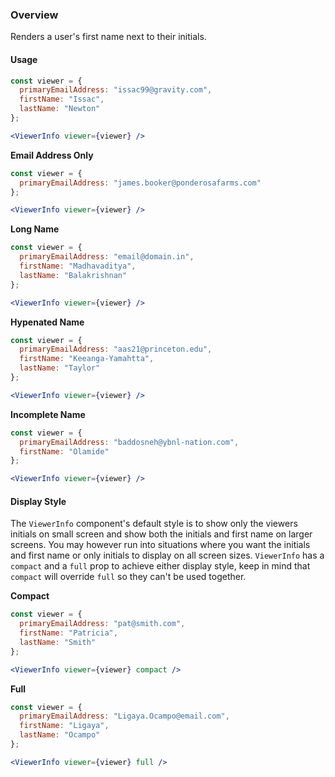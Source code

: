 ### Overview
Renders a user's first name next to their initials.

#### Usage
```jsx
const viewer = {
  primaryEmailAddress: "issac99@gravity.com",
  firstName: "Issac",
  lastName: "Newton"
};

<ViewerInfo viewer={viewer} />
```

**Email Address Only**
```jsx
const viewer = {
  primaryEmailAddress: "james.booker@ponderosafarms.com"
};

<ViewerInfo viewer={viewer} />
```

**Long Name**
```jsx
const viewer = {
  primaryEmailAddress: "email@domain.in",
  firstName: "Madhavaditya",
  lastName: "Balakrishnan"
};

<ViewerInfo viewer={viewer} />
```

**Hypenated Name**
```jsx
const viewer = {
  primaryEmailAddress: "aas21@princeton.edu",
  firstName: "Keeanga-Yamahtta",
  lastName: "Taylor"
};

<ViewerInfo viewer={viewer} />
```

**Incomplete Name**
```jsx
const viewer = {
  primaryEmailAddress: "baddosneh@ybnl-nation.com",
  firstName: "Olamide"
};

<ViewerInfo viewer={viewer} />
```

#### Display Style
The `ViewerInfo` component's default style is to show only the viewers initials on small screen and show both the initials and first name on larger screens. You may however run into situations where you want the initials and first name or only initials to display on all screen sizes. `ViewerInfo` has a `compact` and a `full` prop to achieve either display style, keep in mind that `compact` will override `full` so they can't be used together.

**Compact**
```jsx
const viewer = {
  primaryEmailAddress: "pat@smith.com",
  firstName: "Patricia",
  lastName: "Smith"
};

<ViewerInfo viewer={viewer} compact />
```

**Full**
```jsx
const viewer = {
  primaryEmailAddress: "Ligaya.Ocampo@email.com",
  firstName: "Ligaya",
  lastName: "Ocampo"
};

<ViewerInfo viewer={viewer} full />
```
